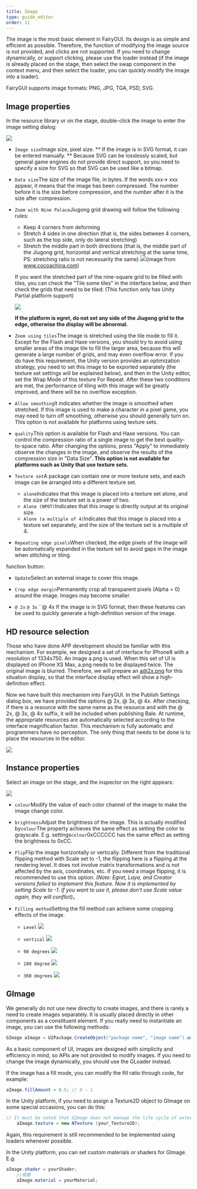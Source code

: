 ```yaml
---
title: Image
type: guide_editor
order: 11
---
```


The image is the most basic element in FairyGUI. Its design is as simple and efficient as possible. Therefore, the function of modifying the image source is not provided, and clicks are not supported. If you need to change dynamically, or support clicking, please use the loader instead (if the image is already placed on the stage, then select the swap component in the context menu, and then select the loader, you can quickly modify the image into a loader).

FairyGUI supports image formats: PNG, JPG, TGA, PSD, SVG.

## Image properties

In the resource library or on the stage, double-click the image to enter the image setting dialog:

![](../../images/QQ20191211-154820.png)

- `Image size`Image size, pixel size. ** If the image is in SVG format, it can be entered manually. ** Because SVG can be losslessly scaled, but general game engines do not provide direct support, so you need to specify a size for SVG so that SVG can be used like a bitmap.

- `Data size`The size of the image file, in bytes. If the words xxx-> xxx appear, it means that the image has been compressed. The number before it is the size before compression, and the number after it is the size after compression.

- `Zoom with Nine Palace`Jiugong grid drawing will follow the following rules:
   - Keep 4 corners from deforming
   - Stretch 4 sides in one direction (that is, the sides between 4 corners, such as the top side, only do lateral stretching)
   - Stretch the middle part in both directions (that is, the middle part of the Jiugong grid, horizontal and vertical stretching at the same time, PS: stretching ratio is not necessarily the same)
   ![](../../images/48_183396_534f6b07775ff6b.png)(image from www.cocoachina.com)

   If you want the stretched part of the nine-square grid to be filled with tiles, you can check the "Tile some tiles" in the interface below, and then check the grids that need to be tiled: (This function only has Unity Partial platform support)

   ![](../../images/QQ20191211-154920.png)

   **If the platform is egret, do not set any side of the Jiugong grid to the edge, otherwise the display will be abnormal.**

- `Zoom using tiles`The image is stretched using the tile mode to fill it. Except for the Flash and Haxe versions, you should try to avoid using smaller areas of the image tile to fill the larger area, because this will generate a large number of grids, and may even overflow error. If you do have this requirement, the Unity version provides an optimization strategy, you need to set this image to be exported separately (the texture set settings will be explained below), and then in the Unity editor, set the Wrap Mode of this texture For Repeat. After these two conditions are met, the performance of tiling with this image will be greatly improved, and there will be no overflow exception.

- `Allow smoothing`It indicates whether the image is smoothed when stretched. If this image is used to make a character in a pixel game, you may need to turn off smoothing, otherwise you should generally turn on. This option is not available for platforms using texture sets.

- `quality`This option is available for Flash and Haxe versions. You can control the compression ratio of a single image to get the best quality-to-space ratio. After changing the options, press "Apply" to immediately observe the changes in the image, and observe the results of the compression size in "Data Size". **This option is not available for platforms such as Unity that use texture sets.**

- `Texture set`A package can contain one or more texture sets, and each image can be arranged into a different texture set.
   - `alone`Indicates that this image is placed into a texture set alone, and the size of the texture set is a power of two.
   - `Alone (NPOT)`Indicates that this image is directly output at its original size.
   - `Alone (a multiple of 4)`Indicates that this image is placed into a texture set separately, and the size of the texture set is a multiple of 4.

- `Repeating edge pixels`When checked, the edge pixels of the image will be automatically expanded in the texture set to avoid gaps in the image when stitching or tiling.

function button:

- `Update`Select an external image to cover this image.

- `Crop edge margin`Permanently crop all transparent pixels (Alpha = 0) around the image. Images may become smaller.

- `@ 2x` `@ 3x` ``@ 4x If the image is in SVG format, then these features can be used to quickly generate a high-definition version of the image.

## HD resource selection

Those who have done APP development should be familiar with this mechanism. For example, we designed a set of interface for IPhone8 with a resolution of 1334x750. An image a.png is used. When this set of UI is displayed on IPhone XS Max, a.png needs to be displayed twice. The original image is blurred. Therefore, we will prepare an a@2x.png for this situation display, so that the interface display effect will show a high-definition effect.

Now we have built this mechanism into FairyGUI. In the Publish Settings dialog box, we have provided the options @ 2x, @ 3x, @ 4x. After checking, if there is a resource with the same name as the resource and with the @ 2x, @ 3x, @ 4x suffix, it will be included when publishing Bale. At runtime, the appropriate resources are automatically selected according to the interface magnification factor. This mechanism is fully automatic and programmers have no perception. The only thing that needs to be done is to place the resources in the editor.

![](../../images/QQ20191211-161210.png)

## Instance properties

Select an image on the stage, and the inspector on the right appears:

![](../../images/QQ20191211-161253.png)

- `colour`Modify the value of each color channel of the image to make the image change color.

- `brightness`Adjust the brightness of the image. This is actually modified by`colour`The property achieves the same effect as setting the color to grayscale. E.g. settings`colour`0xCCCCCC has the same effect as setting the brightness to 0xCC.

- `Flip`Flip the image horizontally or vertically. Different from the traditional flipping method with Scale set to -1, the flipping here is a flipping at the rendering level. It does not involve matrix transformations and is not affected by the axis, coordinates, etc. If you need a image flipping, it is recommended to use this option. *(Note: Egret, Laya, and Creator versions failed to implement this feature. Now it is implemented by setting Scale to -1. If you want to use it, please don't use Scale value again, they will conflict)*。

- `Filling method`Setting the fill method can achieve some cropping effects of the image.

   - `Level`
   ![](../../images/gaollg0.gif)

   - `vertical`
   ![](../../images/gaollg1.gif)

   - `90 degrees`
   ![](../../images/gaollg2.gif)

   - `180 degree`
   ![](../../images/gaollg3.gif)

   - `360 degrees`
   ![](../../images/gaollg4.gif)

## GImage

We generally do not use new directly to create images, and there is rarely a need to create images separately. It is usually placed directly in other components as a constituent element. If you really need to instantiate an image, you can use the following methods:

```csharp
GImage aImage = UIPackage.CreateObject("package name", "image name").asImage;
```

As a basic component of UI, images are designed with simplicity and efficiency in mind, so APIs are not provided to modify images. If you need to change the image dynamically, you should use the GLoader instead.

If the image has a fill mode, you can modify the fill ratio through code, for example:

```csharp
aImage.fillAmount = 0.5; // 0 ~ 1
```

In the Unity platform, if you need to assign a Texture2D object to GImage on some special occasions, you can do this:

```csharp
// It must be noted that GImage does not manage the life cycle of external objects and will not actively destroy your_Texture2D
    aImage.texture = new NTexture (your_Texture2D);
```
Again, this requirement is still recommended to be implemented using loaders whenever possible.

In the Unity platform, you can set custom materials or shaders for GImage. E.g:

```csharp
aImage.shader = yourShader; 
    //或者
    aImage.material = yourMaterial;
```

